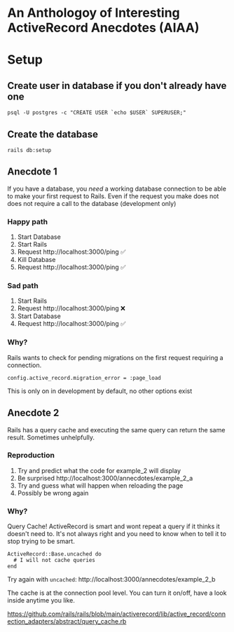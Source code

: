 # An Anthologoy of Interesting ActiveRecord Anecdotes (AIAA)

# Setup

## Create user in database if you don't already have one
    psql -U postgres -c "CREATE USER `echo $USER` SUPERUSER;"

## Create the database
    rails db:setup

## Anecdote 1

If you have a database, you _need_ a working database connection to be able to make your first request to Rails. Even if the request you make does not does not require a call to the database (development only)

### Happy path
1. Start Database
2. Start Rails
3. Request http://localhost:3000/ping ✅
4. Kill Database
5. Request http://localhost:3000/ping ✅

### Sad path
1. Start Rails
2. Request http://localhost:3000/ping ❌
3. Start Database
4. Request http://localhost:3000/ping ✅

### Why?
Rails wants to check for pending migrations on the first request requiring a connection.

    config.active_record.migration_error = :page_load

This is only on in development by default, no other options exist

## Anecdote 2

Rails has a query cache and executing the same query can return the same result. Sometimes unhelpfully.

### Reproduction

1. Try and predict what the code for example_2 will display
2. Be surprised http://localhost:3000/annecdotes/example_2_a
3. Try and guess what will happen when reloading the page
4. Possibly be wrong again

### Why?

Query Cache! ActiveRecord is smart and wont repeat a query if it thinks it doesn't need to. It's not always right and you need to know when to tell it to stop trying to be smart.

    ActiveRecord::Base.uncached do
      # I will not cache queries
    end

Try again with `uncached`: http://localhost:3000/annecdotes/example_2_b

The cache is at the connection pool level. You can turn it on/off, have a look inside anytime you like.

https://github.com/rails/rails/blob/main/activerecord/lib/active_record/connection_adapters/abstract/query_cache.rb
